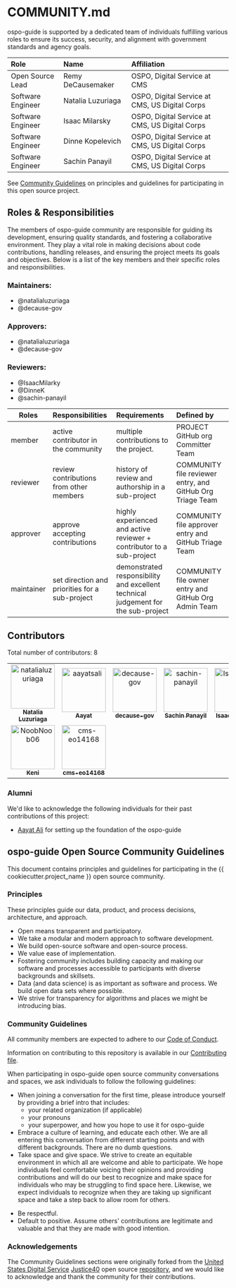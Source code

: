 # COMMUNITY.md

<!-- TODO: Who are the points of contact in your project who are responsible/accountable for the project? This can often be an engineering or design manager or leader, who may or may not be the primary maintainers of the project.

Roles to include, but not limited to: Project Owner, Technical Lead, Developers/Contributors, Community Manager, Security Team, Policy Advisor, Contracting Officer's Representative, Compliance Officer, Procurement Officer -->

ospo-guide is supported by a dedicated team of individuals fulfilling various roles to ensure its success, security, and alignment with government standards and agency goals.

| Role              | Name              | Affiliation                                    |
| :---------------- | :---------------- | :--------------------------------------------- |
| Open Source Lead  | Remy DeCausemaker | OSPO, Digital Service at CMS                   |
| Software Engineer | Natalia Luzuriaga | OSPO, Digital Service at CMS, US Digital Corps |
| Software Engineer | Isaac Milarsky    | OSPO, Digital Service at CMS, US Digital Corps |
| Software Engineer | Dinne Kopelevich  | OSPO, Digital Service at CMS, US Digital Corps |
| Software Engineer | Sachin Panayil    | OSPO, Digital Service at CMS, US Digital Corps |

<!-- TODO: A CODEOWNERS.md file is available in .github to define individuals responsible for specific parts of the codebase. Provide a reference to this file if used:

See [CODEOWNERS.md](.github/CODEOWNERS.md) for a list of those responsible for the code and documentation in this repository.
-->

See [Community Guidelines](#ospo-guide-open-source-community-guidelines) on principles and guidelines for participating in this open source project.

## Roles & Responsibilities

The members of ospo-guide community are responsible for guiding its development, ensuring quality standards, and fostering a collaborative environment. They play a vital role in making decisions about code contributions, handling releases, and ensuring the project meets its goals and objectives. Below is a list of the key members and their specific roles and responsibilities.

### Maintainers:

- @natalialuzuriaga
- @decause-gov

### Approvers:

- @natalialuzuriaga
- @decause-gov

### Reviewers:

- @IsaacMilarky
- @DinneK
- @sachin-panayil

| Roles      | Responsibilities                               | Requirements                                                                      | Defined by                                                |
| ---------- | :--------------------------------------------- | :-------------------------------------------------------------------------------- | :-------------------------------------------------------- |
| member     | active contributor in the community            | multiple contributions to the project.                                            | PROJECT GitHub org Committer Team                         |
| reviewer   | review contributions from other members        | history of review and authorship in a sub-project                                 | COMMUNITY file reviewer entry, and GitHub Org Triage Team |
| approver   | approve accepting contributions                | highly experienced and active reviewer + contributor to a sub-project             | COMMUNITY file approver entry and GitHub Triage Team      |
| maintainer | set direction and priorities for a sub-project | demonstrated responsibility and excellent technical judgement for the sub-project | COMMUNITY file owner entry and GitHub Org Admin Team      |

<!-- TODO: If the repository's release process is outlined in CONTRIBUTING.md, provide a reference to it:

See [CONTRIBUTING.md](CONTRIBUTING.md) for more details on the release process.
-->

## Contributors

<!-- TODO: A list of CONTRIBUTORS is generated below using contributors.yml located in the workflows directory. In order to automatically update the COMMUNITY.md, you must enter a secret into your Secrets and Variables under Actions within your repository settings. The name of the secret must be PUSH_TO_PROTECTED_BRANCH and the value must be a Personal Access Token with specific permissions. Please follow [this link](https://github.com/CasperWA/push-protected?tab=readme-ov-file#notes-on-token-and-user-permissions) for more information. -->

Total number of contributors: <!--CONTRIBUTOR COUNT START--> 8 <!--CONTRIBUTOR COUNT END-->

<!-- readme: contributors -start -->
<table>
	<tbody>
		<tr>
            <td align="center">
                <a href="https://github.com/natalialuzuriaga">
                    <img src="https://avatars.githubusercontent.com/u/29980737?v=4" width="100;" alt="natalialuzuriaga"/>
                    <br />
                    <sub><b>Natalia Luzuriaga</b></sub>
                </a>
            </td>
            <td align="center">
                <a href="https://github.com/aayatsali">
                    <img src="https://avatars.githubusercontent.com/u/157442886?v=4" width="100;" alt="aayatsali"/>
                    <br />
                    <sub><b>Aayat</b></sub>
                </a>
            </td>
            <td align="center">
                <a href="https://github.com/decause-gov">
                    <img src="https://avatars.githubusercontent.com/u/107957201?v=4" width="100;" alt="decause-gov"/>
                    <br />
                    <sub><b>decause-gov</b></sub>
                </a>
            </td>
            <td align="center">
                <a href="https://github.com/sachin-panayil">
                    <img src="https://avatars.githubusercontent.com/u/79382140?v=4" width="100;" alt="sachin-panayil"/>
                    <br />
                    <sub><b>Sachin Panayil</b></sub>
                </a>
            </td>
            <td align="center">
                <a href="https://github.com/IsaacMilarky">
                    <img src="https://avatars.githubusercontent.com/u/24639268?v=4" width="100;" alt="IsaacMilarky"/>
                    <br />
                    <sub><b>Isaac Milarsky</b></sub>
                </a>
            </td>
            <td align="center">
                <a href="https://github.com/DinneK">
                    <img src="https://avatars.githubusercontent.com/u/63877492?v=4" width="100;" alt="DinneK"/>
                    <br />
                    <sub><b>Dinne Kopelevich</b></sub>
                </a>
            </td>
		</tr>
		<tr>
            <td align="center">
                <a href="https://github.com/NoobNoob06">
                    <img src="https://avatars.githubusercontent.com/u/108984067?v=4" width="100;" alt="NoobNoob06"/>
                    <br />
                    <sub><b>Keni</b></sub>
                </a>
            </td>
            <td align="center">
                <a href="https://github.com/cms-eo14168">
                    <img src="https://avatars.githubusercontent.com/u/197958188?v=4" width="100;" alt="cms-eo14168"/>
                    <br />
                    <sub><b>cms-eo14168</b></sub>
                </a>
            </td>
		</tr>
	<tbody>
</table>
<!-- readme: contributors -end -->

### Alumni

We'd like to acknowledge the following individuals for their past contributions of this project:

- [Aayat Ali](https://github.com/aayatsali) for setting up the foundation of the ospo-guide

## ospo-guide Open Source Community Guidelines

This document contains principles and guidelines for participating in the {{ cookiecutter.project_name }} open source community.

### Principles

These principles guide our data, product, and process decisions, architecture, and approach.

- Open means transparent and participatory.
- We take a modular and modern approach to software development.
- We build open-source software and open-source process.
- We value ease of implementation.
- Fostering community includes building capacity and making our software and processes accessible to participants with diverse backgrounds and skillsets.
- Data (and data science) is as important as software and process. We build open data sets where possible.
- We strive for transparency for algorithms and places we might be introducing bias.

### Community Guidelines

All community members are expected to adhere to our [Code of Conduct](CODE_OF_CONDUCT.md).

Information on contributing to this repository is available in our [Contributing file](CONTRIBUTING.md).

When participating in ospo-guide open source community conversations and spaces, we ask individuals to follow the following guidelines:

- When joining a conversation for the first time, please introduce yourself by providing a brief intro that includes:
  - your related organization (if applicable)
  - your pronouns
  - your superpower, and how you hope to use it for ospo-guide
- Embrace a culture of learning, and educate each other. We are all entering this conversation from different starting points and with different backgrounds. There are no dumb questions.
- Take space and give space. We strive to create an equitable environment in which all are welcome and able to participate. We hope individuals feel comfortable voicing their opinions and providing contributions and will do our best to recognize and make space for individuals who may be struggling to find space here. Likewise, we expect individuals to recognize when they are taking up significant space and take a step back to allow room for others.
<!-- TODO: Add if your repo has a community chat - Be present when joining synchronous conversations such as our community chat. Why be here if you're not going to _be here_? -->
- Be respectful.
- Default to positive. Assume others' contributions are legitimate and valuable and that they are made with good intention.

### Acknowledgements

The Community Guidelines sections were originally forked from the [United States Digital Service](https://usds.gov) [Justice40](https://thejustice40.com) open source [repository](https://github.com/usds/justice40-tool), and we would like to acknowledge and thank the community for their contributions.
